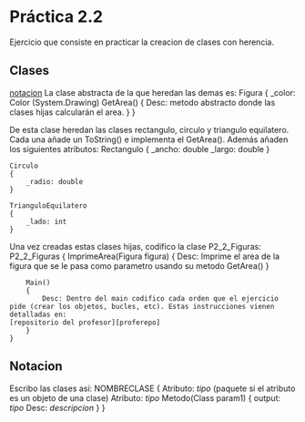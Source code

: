 # Práctica 2.2 

Ejercicio que consiste en practicar la creacion de clases con herencia.

## Clases

[notacion](#notacion)
La clase abstracta de la que heredan las demas es:
    Figura
    {
        _color: Color (System.Drawing)
        GetArea()
        {
            Desc: metodo abstracto donde las clases hijas calcularán el area.
        }
    }

De esta clase heredan las clases rectangulo, circulo y triangulo equilatero. Cada una añade un ToString() e implementa el GetArea(). Además añaden los siguientes atributos:
    Rectangulo
    {
        _ancho: double
        _largo: double
    }

    Circulo
    {
        _radio: double
    }

    TrianguloEquilatero
    {
        _lado: int
    }

Una vez creadas estas clases hijas, codifico la clase P2_2_Figuras:
    P2_2_Figuras
    {
        ImprimeArea(Figura figura)
        {
            Desc: Imprime el area de la figura que se le pasa como parametro usando su metodo GetArea()
        }

        Main()
        {
            Desc: Dentro del main codifico cada orden que el ejercicio pide (crear los objetos, bucles, etc). Estas instrucciones vienen detalladas en: 
    [repositorio del profesor][proferepo]
        }
    }

## Notacion

Escribo las clases así: 
    NOMBRECLASE
    {
        Atributo: _tipo_ (paquete si el atributo es un objeto de una clase)
        Atributo: _tipo_
        Metodo(Class param1)
        {
            output: _tipo_
            Desc: _descripcion_
        }
    }


[proferepo]: https://github.com/jeatzr/DI_P2_2_Figuras